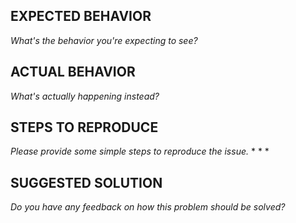 ## EXPECTED BEHAVIOR
_What's the behavior you're expecting to see?_

## ACTUAL BEHAVIOR
_What's actually happening instead?_

## STEPS TO REPRODUCE
_Please provide some simple steps to reproduce the issue._
*
*
*

## SUGGESTED SOLUTION
_Do you have any feedback on how this problem should be solved?_